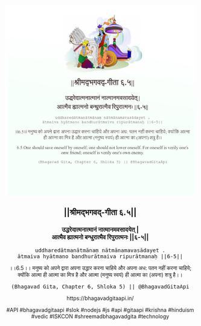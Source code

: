 <img src="../../asset/BG_6_5.png"/>
<center><h2>||श्रीमद्‍भगवद्‍-गीता ६.५||</h2>
<h3>उद्धरेदात्मनात्मानं नात्मानमवसादयेत् |<br/>आत्मैव ह्यात्मनो बन्धुरात्मैव रिपुरात्मनः ||६-५||</h3>
<pre>uddharedātmanātmānaṃ nātmānamavasādayet .<br/>ātmaiva hyātmano bandhurātmaiva ripurātmanaḥ ||6-5||</pre>
<p>।।6.5।। मनुष्य को अपने द्वारा अपना उद्धार करना चाहिये और अपना अध: पतन नहीं करना चाहिये; क्योंकि आत्मा ही आत्मा का मित्र है और आत्मा (मनुष्य स्वयं) ही आत्मा का (अपना) शत्रु है।।</p>
<pre>(Bhagavad Gita, Chapter 6, Shloka 5) || @BhagavadGitaApi</pre><p>https://bhagavadgitaapi.in/</p><p>#API #bhagavadgitaapi #slok #nodejs #js #api #gitaapi #krishna #hinduism #vedic #ISKCON #shreemadbhagavadgita #technology</p></center>